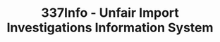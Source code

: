 ---
layout: default
bigquery: https://console.cloud.google.com/bigquery?p=patents-public-data&d=usitc_investigations&page=dataset&project=sheets-management-319211
citation: US International Trade Commission 337Info Unfair Import Investigations Information
  System
contributors: US International Trade Comission
cost: None
description: US International Trade Commission 337Info Unfair Import Investigations
  Information System contains data on investigations done under Section 337. Section
  337 declares the infringement of certain statutory intellectual property rights
  and other forms of unfair competition in import trade to be unlawful practices.
  Most Section 337 investigations involve allegations of patent or registered trademark
  infringement.
documentation: FAQ and tutorial available on the site
last_edit: Mon, 04 Apr 2022 19:10:40 GMT
location: https://pubapps2.usitc.gov/337external/
maintained_by: US International Trade Comission
schema_fields: '[''reportingRequirements'', ''finalDetViolation'', ''patentNumber'',
  ''teoProceedingInvolved'', ''lastUpdated'', ''currentActiveALJ'', ''cafcAppeals'',
  ''patentNumbers'', ''actualStartDateEvidHear'', ''investigationNo'', ''invUnfairAct'',
  ''currentStatus'', ''teoIdDueDate'', ''dateOfPublicationFrNotice'', ''finalIdOnViolationDue'',
  ''teoIdIssueDate'', ''ouiiAttorney'', ''targetDate'', ''respondent'', ''id'', ''docketNo'',
  ''complainant'', ''ouiiParticipation'', ''teoReliefGranted'', ''investigationTermDate'',
  ''issueDateOtherNonFinal'', ''title'', ''internalRemand'', ''finalDetNoViolation'',
  ''aljAssigned'', ''trademarkNumbers'', ''scheduledEndDateEvidHear'', ''gcAttorney'',
  ''startDateMarkmanHearing'', ''actualEndDateEvidHear'', ''copyrightNumbers'', ''finalIdOnViolationIssue'',
  ''publication_number'', ''endDateMarkmanHearing'', ''scheduledStartDateEvidHear'',
  ''dateComplaintFiled'', ''dateCreated'', ''investigationType'', ''htsNumbers'',
  ''markmanHearing'']'
shortname: unfair_import_investigations
tags:
- import
- legal
- trade
timeframe: 2008-2021 (prior to 2008 downloadable as a JSON file)
title: 337Info - Unfair Import Investigations Information System
uuid: 2721f5ec-e599-4890-9265-9706719fc71e
---